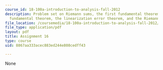 ```yaml
---
course_id: 18-100a-introduction-to-analysis-fall-2012
description: Problem set on Riemann sums, the first fundamental theorem, the second
  fundamental theorem, the linearization error theorem, and the Riemann integral.
file_location: /coursemedia/18-100a-introduction-to-analysis-fall-2012/8867aa333acec883ed244e808cedff43_MIT18_100AF12_Assign_16.pdf
file_type: application/pdf
layout: pdf
title: Assignment 16
type: course
uid: 8867aa333acec883ed244e808cedff43

---
```

None